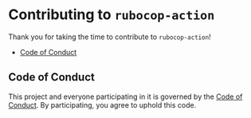 # Contributing to `rubocop-action`

Thank you for taking the time to contribute to `rubocop-action`!

- [Code of Conduct](#code-of-conduct)

## Code of Conduct

This project and everyone participating in it is governed by the
[Code of Conduct](CODE_OF_CONDUCT.md). By participating, you agree to uphold
this code.
